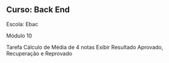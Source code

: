 ## Curso: Back End 

Escola: Ebac

Módulo 10

Tarefa Cálculo de Média de 4 notas
Exibir Resultado Aprovado, Recuperação e Reprovado
